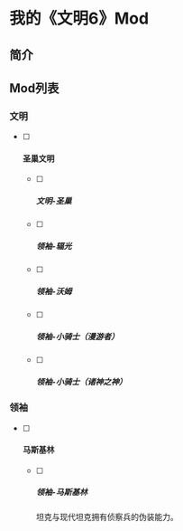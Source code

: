 # 我的《文明6》Mod

## 简介

## Mod列表

### 文明

- [ ] #### 圣巢文明

  - [ ] ##### 文明-圣巢

  - [ ] ##### 领袖-辐光

  - [ ] ##### 领袖-沃姆

  - [ ] ##### 领袖-小骑士（漫游者）

  - [ ] ##### 领袖-小骑士（诸神之神）

### 领袖

- [ ] #### 马斯基林

  - [ ] ##### 领袖-马斯基林

    坦克与现代坦克拥有侦察兵的伪装能力。





